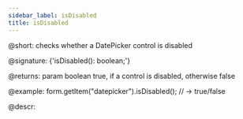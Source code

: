 ```yaml
---
sidebar_label: isDisabled
title: isDisabled
---          
```


@short: checks whether a DatePicker control is disabled

@signature: {'isDisabled(): boolean;'}

@returns:
param   boolean     true, if a control is disabled, otherwise false


@example:
form.getItem("datepicker").isDisabled(); 
// -> true/false


@descr:


